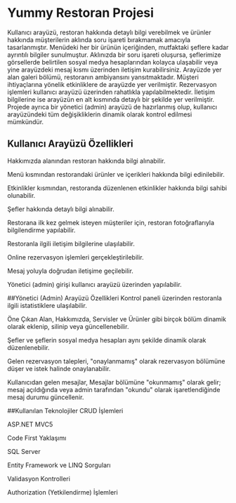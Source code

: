 

# Yummy Restoran Projesi 
Kullanıcı arayüzü, restoran hakkında detaylı bilgi verebilmek ve ürünler hakkında müşterilerin aklında soru işareti bırakmamak amacıyla tasarlanmıştır.
Menüdeki her bir ürünün içeriğinden, mutfaktaki şeflere kadar ayrıntılı bilgiler sunulmuştur. Aklınızda bir soru işareti oluşursa, şeflerimize görsellerde belirtilen sosyal medya hesaplarından kolayca ulaşabilir veya yine arayüzdeki mesaj kısmı üzerinden iletişim kurabilirsiniz.
Arayüzde yer alan galeri bölümü, restoranın ambiyansını yansıtmaktadır. Müşteri ihtiyaçlarına yönelik etkinliklere de arayüzde yer verilmiştir.
Rezervasyon işlemleri kullanıcı arayüzü üzerinden rahatlıkla yapılabilmektedir. İletişim bilgilerine ise arayüzün en alt kısmında detaylı bir şekilde yer verilmiştir.
Projede ayrıca bir yönetici (admin) arayüzü de hazırlanmış olup, kullanıcı arayüzündeki tüm değişikliklerin dinamik olarak kontrol edilmesi mümkündür.

## Kullanıcı Arayüzü Özellikleri
Hakkımızda alanından restoran hakkında bilgi alınabilir.

Menü kısmından restorandaki ürünler ve içerikleri hakkında bilgi edinilebilir.

Etkinlikler kısmından, restoranda düzenlenen etkinlikler hakkında bilgi sahibi olunabilir.

Şefler hakkında detaylı bilgi alınabilir.

Restorana ilk kez gelmek isteyen müşteriler için, restoran fotoğraflarıyla bilgilendirme yapılabilir.

Restoranla ilgili iletişim bilgilerine ulaşılabilir.

Online rezervasyon işlemleri gerçekleştirilebilir.

Mesaj yoluyla doğrudan iletişime geçilebilir.

Yönetici (admin) girişi kullanıcı arayüzü üzerinden yapılabilir.

##Yönetici (Admin) Arayüzü Özellikleri
Kontrol paneli üzerinden restoranla ilgili istatistiklere ulaşılabilir.

Öne Çıkan Alan, Hakkımızda, Servisler ve Ürünler gibi birçok bölüm dinamik olarak eklenip, silinip veya güncellenebilir.

Şefler ve şeflerin sosyal medya hesapları aynı şekilde dinamik olarak düzenlenebilir.

Gelen rezervasyon talepleri, "onaylanmamış" olarak rezervasyon bölümüne düşer ve istek halinde onaylanabilir.

Kullanıcıdan gelen mesajlar, Mesajlar bölümüne "okunmamış" olarak gelir; mesaj açıldığında veya admin tarafından "okundu" olarak işaretlendiğinde mesaj durumu güncellenir.

##Kullanılan Teknolojiler
CRUD İşlemleri

ASP.NET MVC5

Code First Yaklaşımı

SQL Server

Entity Framework ve LINQ Sorguları

Validasyon Kontrolleri

Authorization (Yetkilendirme) İşlemleri
